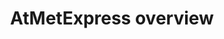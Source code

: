 ---
annotations:
- id: PW:0000640
  parent: classic metabolic pathway
  type: Pathway Ontology
  value: glycolysis pathway
- id: PW:0000002
  parent: classic metabolic pathway
  type: Pathway Ontology
  value: classic metabolic pathway
- id: PW:0000522
  parent: classic metabolic pathway
  type: Pathway Ontology
  value: flavonoid biosynthetic pathway
- id: PW:0000011
  parent: classic metabolic pathway
  type: Pathway Ontology
  value: amino acid metabolic pathway
- id: PW:0000029
  parent: classic metabolic pathway
  type: Pathway Ontology
  value: fatty acid biosynthetic pathway
- id: PW:0000026
  parent: classic metabolic pathway
  type: Pathway Ontology
  value: citric acid cycle pathway
authors:
- Afukushima
- Ariutta
- Egonw
- Mkutmon
- Eweitz
- Khanspers
citedin: ''
communities: []
description: Since early 2000, a number of metabolome analyses have been demonstrated
  using combined hyphenated chromatographic and mass spectral methods as well as nuclear-magnetic-resonance.
  Although metabolite profiling experiments are becoming routine in many research
  groups, making the studies remains expensive and laborious. While the metabolomics
  community is working towards the setup of sharing metabolome data, mining publicly
  available information and demonstrating the richness of integration of multiple
  metabolome datasets remain largely unexploited. The aims of this project are (1)
  to establish a new web-based platform for metabolome meta-analysis and (2) to use
  these sets of combined metabolite levels to explore the diversity of complex metabolic
  networks in the model plant, Arabidopsis thaliana. We constructed our database,
  called [AtMetExpress](http://prime.psc.riken.jp/AtMetExpress/), to store the metabolome
  information.
last-edited: 2025-03-08
ndex: null
organisms:
- Arabidopsis thaliana
redirect_from:
- /index.php/Pathway:WP3622
- /instance/WP3622
- /instance/WP3622_r137770
revision: r137770
schema-jsonld:
- '@context': https://schema.org/
  '@id': https://wikipathways.github.io/pathways/WP3622.html
  '@type': Dataset
  creator:
    '@type': Organization
    name: WikiPathways
  description: Since early 2000, a number of metabolome analyses have been demonstrated
    using combined hyphenated chromatographic and mass spectral methods as well as
    nuclear-magnetic-resonance. Although metabolite profiling experiments are becoming
    routine in many research groups, making the studies remains expensive and laborious.
    While the metabolomics community is working towards the setup of sharing metabolome
    data, mining publicly available information and demonstrating the richness of
    integration of multiple metabolome datasets remain largely unexploited. The aims
    of this project are (1) to establish a new web-based platform for metabolome meta-analysis
    and (2) to use these sets of combined metabolite levels to explore the diversity
    of complex metabolic networks in the model plant, Arabidopsis thaliana. We constructed
    our database, called [AtMetExpress](http://prime.psc.riken.jp/AtMetExpress/),
    to store the metabolome information.
  keywords:
  - 2-Oxo-glutaric acid
  - 3-MSOP
  - 3-MTP
  - 3-Phosphoglyceric acid
  - 4-MSOB
  - 4-MTB
  - 5-MSOP
  - 5-MTP
  - 6-MSOH
  - 6-MTH
  - 7-MSOH
  - 7-MTH
  - 8-MSOO
  - 8-MTO
  - A1
  - A10
  - A11
  - A2
  - A3
  - A4
  - A5
  - A6
  - A7
  - A8
  - A9
  - Acetyl-CoA
  - Alanine
  - Alpha-Tocopherol
  - Arabinose
  - Arginine
  - Ascorbic acid
  - Asparagine
  - Aspartic acid
  - Benzoic acid
  - Beta-Alanine
  - Beta-Sitosterol
  - C14:0
  - C16:0
  - C18:0
  - C18:2
  - C18:3
  - C24:0
  - Caffeic acid
  - Campesterol
  - Cholesterol
  - Citric acid
  - Cyanidin
  - Cysteine
  - Cystine
  - DAG
  - DGDG
  - Dehydroascorbic acid
  - Dihydrouracil
  - Ethanolamine
  - F1
  - F14
  - F15
  - F19
  - F2
  - F20
  - F23
  - F24
  - F27
  - F28
  - F29
  - F3
  - F30
  - F4
  - F5
  - F6
  - F7
  - F8
  - Fructose
  - Fructose 1,6-bisphosphate
  - Fructose-6-phosphate
  - Fumaric acid
  - GABA
  - Galactinol
  - Galacturonic acid
  - Gluconic acid
  - Glucose
  - Glucose-6-phosphate
  - Glutamic acid
  - Glutamine
  - Glutaric acid
  - Glutathione
  - Glyceric acid
  - Glycerol 2-phosphate
  - Glycerol 3-phosphate
  - Glycine
  - Histidine
  - Homocysteine
  - Homoserine
  - Hydroxylamine
  - Isocitric acid
  - Isoleucine
  - Isorhamnetin
  - Kaempferol
  - Lactic acid
  - Leucine
  - Lysine
  - MGDG
  - Malic acid
  - Maltose
  - Mannose
  - Methionine
  - Myo-inositol 1-phosphate
  - Myoinositol
  - Nicotianamine
  - Nicotinic acid
  - Ornithine
  - Oxaloacetic acid
  - PA
  - PC
  - PE
  - PG
  - PI
  - Phenylalanine
  - Phosphoenolpyruvic acid
  - Phytol
  - Proline
  - Putrescine
  - Pyruvic acid
  - Quercetin
  - Quinic acid
  - Raffinose
  - Rhamnose
  - Ribose
  - S-Adenosylmethionine
  - SQDG
  - Salicylic acid
  - Serine
  - Shikimic acid
  - Spermidine
  - Stigmasterol
  - Succinic acid
  - Succinyl-CoA
  - Sucrose
  - TAG
  - Threonic acid
  - Threonine
  - Trehalose
  - Triethanolamine
  - Tryptamine
  - Tryptophan
  - Tyramine
  - Tyrosine
  - Uracil
  - Valine
  - Xylose
  - cis-Aconitic acid
  - glycerate 3-phosphate
  - lysoPC
  license: CC0
  name: AtMetExpress overview
seo: CreativeWork
title: AtMetExpress overview
wpid: WP3622
---